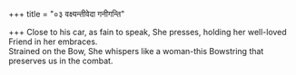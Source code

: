 +++
title = "०३ वक्ष्यन्तीवेदा गनीगन्ति"

+++
Close to his car, as fain to speak, She presses, holding her well-loved Friend in her embraces.  
     Strained on the Bow, She whispers like a woman-this Bowstring that preserves us in the combat.